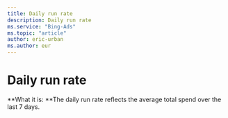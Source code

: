 ```yaml
---
title: Daily run rate
description: Daily run rate
ms.service: "Bing-Ads"
ms.topic: "article"
author: eric-urban
ms.author: eur
---
```


# Daily run rate

**What it is: **The daily run rate reflects the average total spend over the last 7 days.


